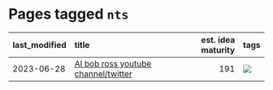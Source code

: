 # Pages tagged `nts`

|last_modified|title|est. idea maturity|tags
|:---|:---|---:|:---|
|2023-06-28|[AI bob ross youtube channel/twitter](../ai_bob_ross.md)|191|[![](https://img.shields.io/badge/tag-nts-2229ca)](../tags/nts.md)|